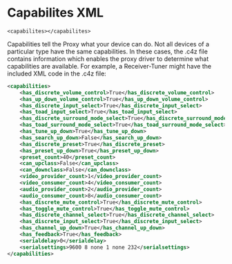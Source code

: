
# Capabilites XML

`<capabilites></capabilites>`

Capabilities tell the Proxy what your device can do. Not all devices of a particular type have the same capabilities. In these cases, the .c4z file contains information which enables the proxy driver to determine what capabilities are available. For example, a Receiver-Tuner might have the included XML code in the .c4z file:

```xml
<capabilities>
	<has_discrete_volume_control>True</has_discrete_volume_control>
	<has_up_down_volume_control>True</has_up_down_volume_control>
	<has_discrete_input_select>True</has_discrete_input_select>
	<has_toad_input_select>True</has_toad_input_select>
	<has_discrete_surround_mode_select>True</has_discrete_surround_mode_select>
	<has_toad_surround_mode_select>True</has_toad_surround_mode_select>
	<has_tune_up_down>True</has_tune_up_down>
	<has_search_up_down>False</has_search_up_down>
	<has_discrete_preset>True</has_discrete_preset>
	<has_preset_up_down>True</has_preset_up_down>
	<preset_count>40</preset_count>
	<can_upclass>False</can_upclass>
	<can_downclass>False</can_downclass>
	<video_provider_count>1</video_provider_count>
	<video_consumer_count>4</video_consumer_count>
	<audio_provider_count>2</audio_provider_count>
	<audio_consumer_count>8</audio_consumer_count>
	<has_discrete_mute_control>True</has_discrete_mute_control>
	<has_toggle_mute_control>True</has_toggle_mute_control>
	<has_discrete_channel_select>True</has_discrete_channel_select>
	<has_discrete_input_select>True</has_discrete_input_select>
	<has_channel_up_down>True</has_channel_up_down>
	<has_feedback>True</has_feedback>
	<serialdelay>0</serialdelay>
	<serialsettings>9600 8 none 1 none 232</serialsettings>
</capabilities>
```